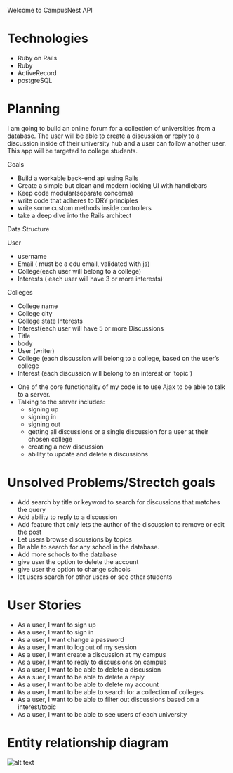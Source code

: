 
Welcome to CampusNest API

# Technologies

- Ruby on Rails
- Ruby
- ActiveRecord
- postgreSQL


# Planning

I am going to build an online forum for a collection of universities from a database. The user will be able to create a discussion or reply to a discussion inside of their university hub and a user can follow another user. This app will be targeted to college students.


Goals
- Build a workable back-end api using Rails
- Create a simple but clean and modern looking UI with handlebars
- Keep code modular(separate concerns)
- write code that adheres to DRY principles
- write some custom methods inside controllers
- take a deep dive into the Rails architect 


Data Structure

User
* username
* Email ( must be a edu email, validated with js)
* College(each user will belong to a college)
* Interests ( each user will have 3 or more interests)

Colleges
* College name
* College city
* College state
Interests
* Interest(each user will have 5 or more
Discussions
* Title
* body
* User (writer)
* College (each discussion will belong to a college, based on the user’s college
* Interest  (each discussion will belong to an interest or ’topic')

- One of the core functionality of my code is to use Ajax to be able to talk to a server.
- Talking to the server includes:
	- signing up
	- signing in
	- signing out
	- getting all discussions or a single discussion for a user at their chosen college
	- creating a new discussion
	- ability to update and delete a discussions


# Unsolved Problems/Strectch goals
- Add search by title or keyword to search for discussions that matches the query
- Add ability to reply to a discussion
- Add feature that only lets the author of the discussion to remove or edit the post
- Let users browse discussions by topics
- Be able to search for any school in the database.
- Add more schools to the database
- give user the option to delete the account
- give user the option to change schools
- let users search for other users or see other students

# User Stories

- As a user, I want to sign up
- As a user, I want to sign in
- As a user, I want change a password
- As a user, I want to log out of my session
- As a user, I want create a discussion at my campus
- As a user, I want to reply to discussions on campus
- As a user, I want to be able to delete a discussion
- As a suer, I want to be able to delete a reply
- As a user, I want to be able to delete my account
- As a user, I want to be able to search for a collection of colleges
- As a user, I want to be able to filter out discussions based on a interest/topic
- As a user, I want to be able to see users of each university

# Entity relationship diagram
![alt text](https://i.imgur.com/i8k2SWX.png "Logo Title Text 1")
